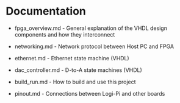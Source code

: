 # Documentation

* fpga_overview.md - General explanation of the VHDL design
  components and how they interconnect

* networking.md - Network protocol between Host PC and FPGA

* ethernet.md - Ethernet state machine (VHDL)

* dac_controller.md - D-to-A state machines (VHDL)

* build_run.md - How to build and use this project

* pinout.md - Connections between Logi-Pi and other boards
